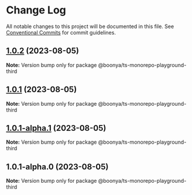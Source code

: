 # Change Log

All notable changes to this project will be documented in this file.
See [Conventional Commits](https://conventionalcommits.org) for commit guidelines.

## [1.0.2](https://github.com/boonya/ts-monorepo-playground/compare/@boonya/ts-monorepo-playground-third@1.0.1...@boonya/ts-monorepo-playground-third@1.0.2) (2023-08-05)

**Note:** Version bump only for package @boonya/ts-monorepo-playground-third





## [1.0.1](https://github.com/boonya/ts-monorepo-playground/compare/@boonya/ts-monorepo-playground-third@1.0.1-alpha.1...@boonya/ts-monorepo-playground-third@1.0.1) (2023-08-05)

**Note:** Version bump only for package @boonya/ts-monorepo-playground-third





## [1.0.1-alpha.1](https://github.com/boonya/ts-monorepo-playground/compare/@boonya/ts-monorepo-playground-third@1.0.1-alpha.0...@boonya/ts-monorepo-playground-third@1.0.1-alpha.1) (2023-08-05)

**Note:** Version bump only for package @boonya/ts-monorepo-playground-third





## 1.0.1-alpha.0 (2023-08-05)

**Note:** Version bump only for package @boonya/ts-monorepo-playground-third
